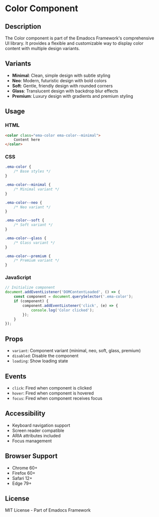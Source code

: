# Color Component

## Description
The Color component is part of the Emadocs Framework's comprehensive UI library. It provides a flexible and customizable way to display color content with multiple design variants.

## Variants
- **Minimal**: Clean, simple design with subtle styling
- **Neo**: Modern, futuristic design with bold colors
- **Soft**: Gentle, friendly design with rounded corners
- **Glass**: Translucent design with backdrop blur effects
- **Premium**: Luxury design with gradients and premium styling

## Usage

### HTML
```html
<color class="ema-color ema-color--minimal">
    Content here
</color>
```

### CSS
```css
.ema-color {
    /* Base styles */
}

.ema-color--minimal {
    /* Minimal variant */
}

.ema-color--neo {
    /* Neo variant */
}

.ema-color--soft {
    /* Soft variant */
}

.ema-color--glass {
    /* Glass variant */
}

.ema-color--premium {
    /* Premium variant */
}
```

### JavaScript
```javascript
// Initialize component
document.addEventListener('DOMContentLoaded', () => {
    const component = document.querySelector('.ema-color');
    if (component) {
        component.addEventListener('click', (e) => {
            console.log('Color clicked');
        });
    }
});
```

## Props
- `variant`: Component variant (minimal, neo, soft, glass, premium)
- `disabled`: Disable the component
- `loading`: Show loading state

## Events
- `click`: Fired when component is clicked
- `hover`: Fired when component is hovered
- `focus`: Fired when component receives focus

## Accessibility
- Keyboard navigation support
- Screen reader compatible
- ARIA attributes included
- Focus management

## Browser Support
- Chrome 60+
- Firefox 60+
- Safari 12+
- Edge 79+

## License
MIT License - Part of Emadocs Framework
